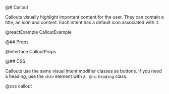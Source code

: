 @# Callout

Callouts visually highlight important content for the user. They can contain
a title, an icon and content. Each intent has a default icon associated with it.

@reactExample CalloutExample

@## Props

@interface CalloutProps

@## CSS

Callouts use the same visual intent modifier classes as buttons. If you need a
heading, use the `<h4>` element with a `.@ns-heading` class.

@css callout
